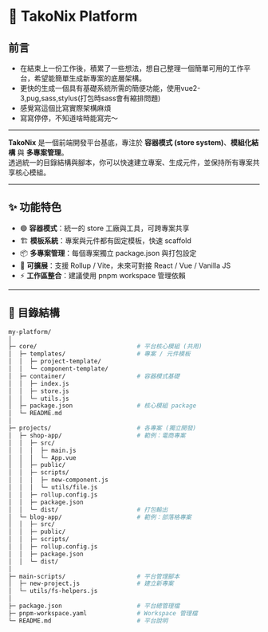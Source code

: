 # 🐙 TakoNix Platform

## 前言
- 在結束上一份工作後，積累了一些想法，想自己整理一個簡單可用的工作平台，希望能簡單生成新專案的底層架構。
- 更快的生成一個具有基礎系統所需的簡便功能，使用vue2-3,pug,sass,stylus(打包時sass會有縮排問題)
- 感覺寫這個比寫實際架構麻煩
- 寫寫停停，不知道啥時能寫完～
---

**TakoNix** 是一個前端開發平台基底，專注於 **容器模式 (store system)**、**模組化結構** 與 **多專案管理**。  
透過統一的目錄結構與腳本，你可以快速建立專案、生成元件，並保持所有專案共享核心模組。

---

## ✨ 功能特色
- 🟢 **容器模式**：統一的 store 工廠與工具，可跨專案共享  
- 🏗 **模板系統**：專案與元件都有固定模板，快速 scaffold  
- 📦 **多專案管理**：每個專案獨立 package.json 與打包設定  
- 🔌 **可擴展**：支援 Rollup / Vite，未來可對接 React / Vue / Vanilla JS  
- ⚡ **工作區整合**：建議使用 pnpm workspace 管理依賴  

---

## 📂 目錄結構

```bash
my-platform/
│
├─ core/                            # 平台核心模組 (共用)
│  ├─ templates/                    # 專案 / 元件模板
│  │  ├─ project-template/
│  │  └─ component-template/
│  ├─ container/                    # 容器模式基礎
│  │  ├─ index.js
│  │  ├─ store.js
│  │  └─ utils.js
│  ├─ package.json                  # 核心模組 package
│  └─ README.md
│
├─ projects/                        # 各專案 (獨立開發)
│  ├─ shop-app/                     # 範例：電商專案
│  │  ├─ src/
│  │  │  ├─ main.js
│  │  │  └─ App.vue
│  │  ├─ public/
│  │  ├─ scripts/
│  │  │  ├─ new-component.js
│  │  │  └─ utils/file.js
│  │  ├─ rollup.config.js
│  │  ├─ package.json
│  │  └─ dist/                      # 打包輸出
│  └─ blog-app/                     # 範例：部落格專案
│  │  ├─ src/
│  │  ├─ public/
│  │  ├─ scripts/
│  │  ├─ rollup.config.js
│  │  ├─ package.json
│  │  └─ dist/
│
├─ main-scripts/                    # 平台管理腳本
│  ├─ new-project.js                # 建立新專案
│  └─ utils/fs-helpers.js
│
├─ package.json                     # 平台總管理檔
├─ pnpm-workspace.yaml              # Workspace 管理檔
└─ README.md                        # 平台說明
